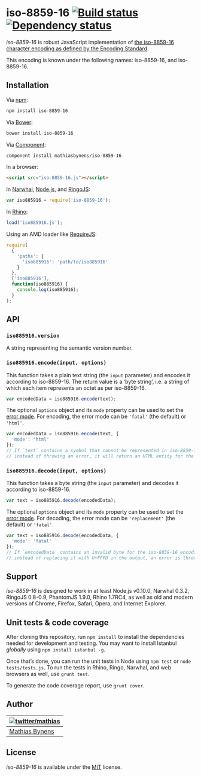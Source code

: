 # iso-8859-16 [![Build status](https://travis-ci.org/mathiasbynens/iso-8859-16.svg?branch=master)](https://travis-ci.org/mathiasbynens/iso-8859-16) [![Dependency status](https://gemnasium.com/mathiasbynens/iso-8859-16.svg)](https://gemnasium.com/mathiasbynens/iso-8859-16)

_iso-8859-16_ is robust JavaScript implementation of [the iso-8859-16 character encoding as defined by the Encoding Standard](http://encoding.spec.whatwg.org/#iso-8859-16).

This encoding is known under the following names: iso-8859-16, and iso-8859-16.

## Installation

Via [npm](http://npmjs.org/):

```bash
npm install iso-8859-16
```

Via [Bower](http://bower.io/):

```bash
bower install iso-8859-16
```

Via [Component](https://github.com/component/component):

```bash
component install mathiasbynens/iso-8859-16
```

In a browser:

```html
<script src="iso-8859-16.js"></script>
```

In [Narwhal](http://narwhaljs.org/), [Node.js](http://nodejs.org/), and [RingoJS](http://ringojs.org/):

```js
var iso885916 = require('iso-8859-16');
```

In [Rhino](http://www.mozilla.org/rhino/):

```js
load('iso885916.js');
```

Using an AMD loader like [RequireJS](http://requirejs.org/):

```js
require(
  {
    'paths': {
      'iso885916': 'path/to/iso885916'
    }
  },
  ['iso885916'],
  function(iso885916) {
    console.log(iso885916);
  }
);
```

## API

### `iso885916.version`

A string representing the semantic version number.

### `iso885916.encode(input, options)`

This function takes a plain text string (the `input` parameter) and encodes it according to iso-8859-16. The return value is a ‘byte string’, i.e. a string of which each item represents an octet as per iso-8859-16.

```js
var encodedData = iso885916.encode(text);
```

The optional `options` object and its `mode` property can be used to set the [error mode](http://encoding.spec.whatwg.org/#error-mode). For encoding, the error mode can be `'fatal'` (the default) or `'html'`.

```js
var encodedData = iso885916.encode(text, {
  'mode': 'html'
});
// If `text` contains a symbol that cannot be represented in iso-8859-16,
// instead of throwing an error, it will return an HTML entity for the symbol.
```

### `iso885916.decode(input, options)`

This function takes a byte string (the `input` parameter) and decodes it according to iso-8859-16.

```js
var text = iso885916.decode(encodedData);
```

The optional `options` object and its `mode` property can be used to set the [error mode](http://encoding.spec.whatwg.org/#error-mode). For decoding, the error mode can be `'replacement'` (the default) or `'fatal'`.

```js
var text = iso885916.decode(encodedData, {
  'mode': 'fatal'
});
// If `encodedData` contains an invalid byte for the iso-8859-16 encoding,
// instead of replacing it with U+FFFD in the output, an error is thrown.
```

## Support

_iso-8859-16_ is designed to work in at least Node.js v0.10.0, Narwhal 0.3.2, RingoJS 0.8-0.9, PhantomJS 1.9.0, Rhino 1.7RC4, as well as old and modern versions of Chrome, Firefox, Safari, Opera, and Internet Explorer.

## Unit tests & code coverage

After cloning this repository, run `npm install` to install the dependencies needed for development and testing. You may want to install Istanbul _globally_ using `npm install istanbul -g`.

Once that’s done, you can run the unit tests in Node using `npm test` or `node tests/tests.js`. To run the tests in Rhino, Ringo, Narwhal, and web browsers as well, use `grunt test`.

To generate the code coverage report, use `grunt cover`.

## Author

| [![twitter/mathias](https://gravatar.com/avatar/24e08a9ea84deb17ae121074d0f17125?s=70)](https://twitter.com/mathias "Follow @mathias on Twitter") |
|---|
| [Mathias Bynens](http://mathiasbynens.be/) |

## License

_iso-8859-16_ is available under the [MIT](http://mths.be/mit) license.
